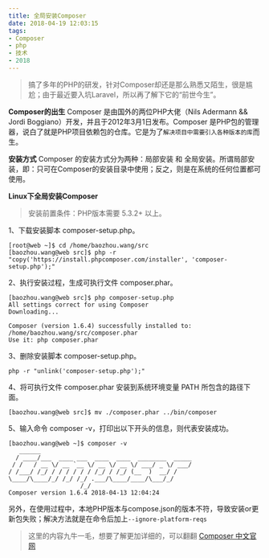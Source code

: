 ```yaml
---
title: 全局安装Composer
date: 2018-04-19 12:03:15
tags:
- Composer
- php
- 技术
- 2018
---
```


> 搞了多年的PHP的研发，针对Composer却还是那么熟悉又陌生，很是尴尬；由于最近要入坑Laravel，所以再了解下它的“前世今生”。

**Composer的出生**
Composer 是由国外的两位PHP大佬（Nils Adermann && Jordi Boggiano）开发，并且于2012年3月1日发布。Composer 是PHP包的管理器，说白了就是PHP项目依赖包的仓库。它是为了`解决项目中需要引入各种版本的库`而生。

**安装方式**
Composer 的安装方式分为两种：局部安装 和 全局安装。所谓局部安装，即：只可在Composer的安装目录中使用；反之，则是在系统的任何位置都可使用。

<!-- more -->

**Linux下全局安装Composer**

> 安装前置条件：PHP版本需要 5.3.2+ 以上。

1、下载安装脚本 composer-setup.php。
```
[root@web ~]$ cd /home/baozhou.wang/src
[baozhou.wang@web src]$ php -r "copy('https://install.phpcomposer.com/installer', 'composer-setup.php');"
```

2、执行安装过程，生成可执行文件 composer.phar。
```
[baozhou.wang@web src]$ php composer-setup.php 
All settings correct for using Composer
Downloading...

Composer (version 1.6.4) successfully installed to: /home/baozhou.wang/src/composer.phar
Use it: php composer.phar
```

3、删除安装脚本 composer-setup.php。
```
php -r "unlink('composer-setup.php');"
```

4、将可执行文件 composer.phar 安装到系统环境变量 PATH 所包含的路径下面。
```
[baozhou.wang@web src]$ mv ./composer.phar ../bin/composer
```

5、输入命令 composer -v，打印出以下开头的信息，则代表安装成功。
```
[baozhou.wang@web ~]$ composer -v
   ______
  / ____/___  ____ ___  ____  ____  ________  _____
 / /   / __ \/ __ `__ \/ __ \/ __ \/ ___/ _ \/ ___/
/ /___/ /_/ / / / / / / /_/ / /_/ (__  )  __/ /
\____/\____/_/ /_/ /_/ .___/\____/____/\___/_/
                    /_/
Composer version 1.6.4 2018-04-13 12:04:24
```

另外，在使用过程中，本地PHP版本与compose.json的版本不符，导致安装or更新包失败；解决方法就是在命令后加上`--ignore-platform-reqs`


> 这里的内容九牛一毛，想要了解更加详细的，可以翻翻 [Composer 中文官网](https://www.phpcomposer.com)